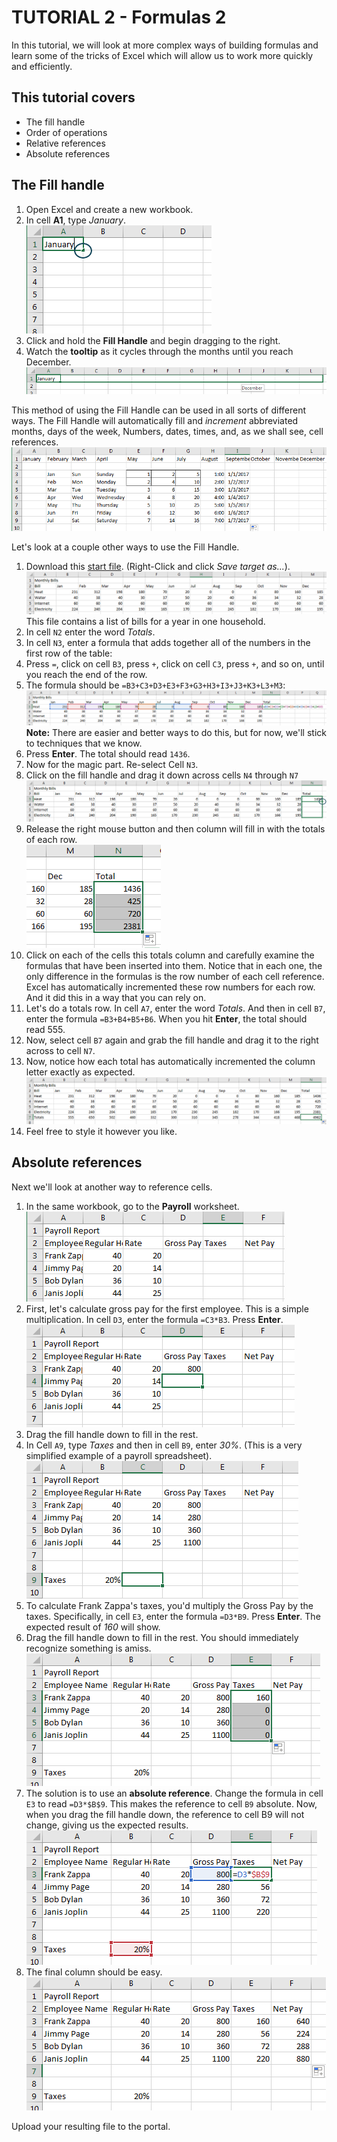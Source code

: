 # TUTORIAL 2 - Formulas 2

In this tutorial, we will look at more complex ways of building formulas and learn some of the tricks of Excel which will allow us to work more quickly and efficiently.

## This tutorial covers

* The fill handle
* Order of operations
* Relative references
* Absolute references

## The Fill handle

1. Open Excel and create a new workbook.
2. In cell **A1**, type _January_. <br /> ![image 1][image1]
3. Click and hold the **Fill Handle** and begin dragging to the right.
4. Watch the **tooltip** as it cycles through the months until you reach December.<br /> ![tooltip][image2]

This method of using the Fill Handle can be used in all sorts of different ways. The Fill Handle will automatically fill and _increment_ abbreviated months, days of the week, Numbers, dates, times, and, as we shall see, cell references. <br /> ![fillhandle][image3]

Let's look at a couple other ways to use the Fill Handle.

1. Download this [start file]. (Right-Click and click _Save target as..._). <br /> ![start file][image4] <br /> This file contains a list of bills for a year in one household.
2. In cell `N2` enter the word _Totals_.
3. In cell `N3`, enter a formula that adds together all of the numbers in the first row of the table:
  1. Press `=`, click on cell `B3`, press `+`, click on cell `C3`, press `+`, and so on, until you reach the end of the row.
  1. The formula should be `=B3+C3+D3+E3+F3+G3+H3+I3+J3+K3+L3+M3`: <br /> ![first formula][image5]<br /> **Note:** There are easier and better ways to do this, but for now, we'll stick to techniques that we know.
2. Press **Enter**. The total should read `1436`.
3. Now for the magic part. Re-select Cell `N3`.
4. Click on the fill handle and drag it down across cells `N4` through `N7`<br />![fill handle][image6]
5. Release the right mouse button and then column will fill in with the totals of each row.<br /> ![totals][image7]
6. Click on each of the cells this totals column and carefully examine the formulas that have been inserted into them. Notice that in each one, the only difference in the formulas is the row number of each cell reference. Excel has automatically incremented these row numbers for each row. And it did this in a way that you can rely on.
7. Let's do a totals row. In cell `A7`, enter the word _Totals_. And then in cell `B7`, enter the formula `=B3+B4+B5+B6`. When you hit **Enter**, the total should read 555.
8. Now, select cell `B7` again and grab the fill handle and drag it to the right across to cell `N7`.
9. Now, notice how each total has automatically incremented the column letter exactly as expected.<br />![final][image8]
10. Feel free to style it however you like.

## Absolute references

Next we'll look at another way to reference cells.

1. In the same workbook, go to the **Payroll** worksheet.<br /> ![payroll1][image9]
2. First, let's calculate gross pay for the first employee. This is a simple multiplication. In cell `D3`, enter the formula `=C3*B3`. Press **Enter**.<br />![payroll2][image10]
3. Drag the fill handle down to fill in the rest.
4. In Cell `A9`, type _Taxes_ and then in cell `B9`, enter _30%_. (This is a very simplified example of a payroll spreadsheet).<br />![payroll3][image11]
5. To calculate Frank Zappa's taxes, you'd multiply the Gross Pay by the taxes. Specifically, in cell `E3`, enter the formula `=D3*B9`. Press **Enter**. The expected result of _160_ will show.
6. Drag the fill handle down to fill in the rest. You should immediately recognize something is amiss.<br />![payroll4][image12]
7. The solution is to use an **absolute reference**. Change the formula in cell `E3` to read `=D3*$B$9`. This makes the reference to cell `B9` absolute. Now, when you drag the fill handle down, the reference to cell B9 will not change, giving us the expected results.<br /> ![payroll5][image13]
8. The final column should be easy.<br />![payroll6][image14]

Upload your resulting file to the portal.
<!-- Files-->
[start file]: res\bills_start.xlsx

<!-- Images -->
[image1]: images/formulas2/2-1.png
[image2]: images/formulas2/2-2.png
[image3]: images/formulas2/2-3.png
[image4]: images/formulas2/2-4.png
[image5]: images/formulas2/2-5.png
[image6]: images/formulas2/2-6.png
[image7]: images/formulas2/2-7.png
[image8]: images/formulas2/2-8.png
[image9]: images/formulas2/2-9.png
[image10]: images/formulas2/2-10.png
[image11]: images/formulas2/2-11.png
[image12]: images/formulas2/2-12.png
[image13]: images/formulas2/2-13.png
[image14]: images/formulas2/2-14.png

